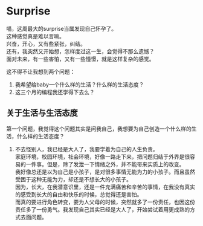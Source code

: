 # Surprise

喵，这周最大的surprise当属发现自己怀孕了。  
这种感觉真是难以言喻。  
兴奋，开心，又有些紧张，纠结。   
还有，我突然又开始想，怎样度过这一生，会觉得不那么遗憾？  
面对未来，有一些害怕，又有一些憧憬，就是这样复杂的感觉。


这不得不让我想到两个问题：
1. 我希望给baby一个什么样的生活？什么样的生活态度？
2. 这三个月的编程我还学得下去么？


## 关于生活与生活态度
第一个问题，我觉得这个问题其实是问我自己，我想要为自己创造一个什么样的生活，什么样的生活态度？

1. 不去怪别人，我已经是大人了，我要学着为自己的人生负责。  
家庭环境，校园环境，社会环境，好像一路走下来，把问题归结于外界是很容易的一件事。但是，除了发泄一下情绪之外，并不能带来实质上的改变。  
我好像总还是以为自己是小孩子，是对很多事情无能为力的小孩子。而且虽然受困于这种无能为力，却还是不想长大的小孩子。  
因为，长大，在我潜意识里，还是一件充满痛苦和辛苦的事情，在我没有真实的感受到长大的自由和快乐的时候，总觉得还是害怕。  
而真的要进行角色转变，要为人父母的时候，突然就多了一份责任，也因这份责任多了一份勇气。我发现自己其实已经是大人了，开始尝试着用更成熟的方式去面问题。